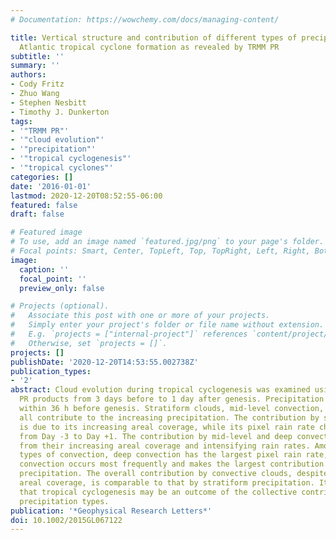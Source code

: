 ```yaml
---
# Documentation: https://wowchemy.com/docs/managing-content/

title: Vertical structure and contribution of different types of precipitation during
  Atlantic tropical cyclone formation as revealed by TRMM PR
subtitle: ''
summary: ''
authors:
- Cody Fritz
- Zhuo Wang
- Stephen Nesbitt
- Timothy J. Dunkerton
tags:
- '"TRMM PR"'
- '"cloud evolution"'
- '"precipitation"'
- '"tropical cyclogenesis"'
- '"tropical cyclones"'
categories: []
date: '2016-01-01'
lastmod: 2020-12-20T08:52:55-06:00
featured: false
draft: false

# Featured image
# To use, add an image named `featured.jpg/png` to your page's folder.
# Focal points: Smart, Center, TopLeft, Top, TopRight, Left, Right, BottomLeft, Bottom, BottomRight.
image:
  caption: ''
  focal_point: ''
  preview_only: false

# Projects (optional).
#   Associate this post with one or more of your projects.
#   Simply enter your project's folder or file name without extension.
#   E.g. `projects = ["internal-project"]` references `content/project/deep-learning/index.md`.
#   Otherwise, set `projects = []`.
projects: []
publishDate: '2020-12-20T14:53:55.002738Z'
publication_types:
- '2'
abstract: Cloud evolution during tropical cyclogenesis was examined using the TRMM
  PR products from 3 days before to 1 day after genesis. Precipitation increases substantially
  within 36 h before genesis. Stratiform clouds, mid-level convection, and deep convection
  all contribute to the increasing precipitation. The contribution by stratiform precipitation
  is due to its increasing areal coverage, while its pixel rain rate changes little
  from Day -3 to Day +1. The contribution by mid-level and deep convections results
  from their increasing areal coverage and intensifying rain rates. Among the three
  types of convection, deep convection has the largest pixel rain rate, but mid-level
  convection occurs most frequently and makes the largest contribution to the total
  precipitation. The overall contribution by convective clouds, despite their low
  areal coverage, is comparable to that by stratiform precipitation. It is suggested
  that tropical cyclogenesis may be an outcome of the collective contribution by different
  precipitation types.
publication: '*Geophysical Research Letters*'
doi: 10.1002/2015GL067122
---
```

